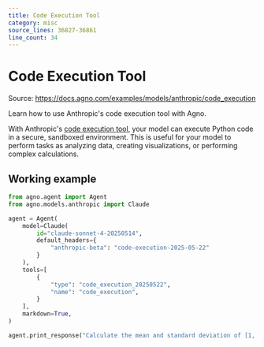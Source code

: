 ```yaml
---
title: Code Execution Tool
category: misc
source_lines: 36827-36861
line_count: 34
---
```


# Code Execution Tool
Source: https://docs.agno.com/examples/models/anthropic/code_execution

Learn how to use Anthropic's code execution tool with Agno.

With Anthropic's [code execution tool](https://docs.anthropic.com/en/docs/agents-and-tools/tool-use/code-execution-tool), your model can execute Python code in a secure, sandboxed environment.
This is useful for your model to perform tasks as analyzing data, creating visualizations, or performing complex calculations.

## Working example

```python
from agno.agent import Agent
from agno.models.anthropic import Claude

agent = Agent(
    model=Claude(
        id="claude-sonnet-4-20250514",
        default_headers={
            "anthropic-beta": "code-execution-2025-05-22"
        }
    ),
    tools=[
        {
            "type": "code_execution_20250522",
            "name": "code_execution",
        }
    ],
    markdown=True,
)

agent.print_response("Calculate the mean and standard deviation of [1, 2, 3, 4, 5, 6, 7, 8, 9, 10]", stream=True)
```


